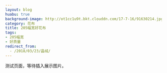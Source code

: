 ```yaml
---
layout: blog
huabu: true
background-image: http://ot1cc1u9t.bkt.clouddn.com/17-7-16/91630214.jpg
category: 花布
title: 205幅宽好花布
tags:
- 205幅宽
- 好质量
redirect_from:
  - /2018/03/23/晶绒/
---
```


测试页面，等待插入展示图片。

